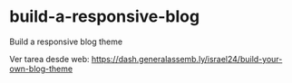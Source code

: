 # build-a-responsive-blog
Build a responsive blog theme

Ver tarea desde web:
https://dash.generalassemb.ly/israel24/build-your-own-blog-theme